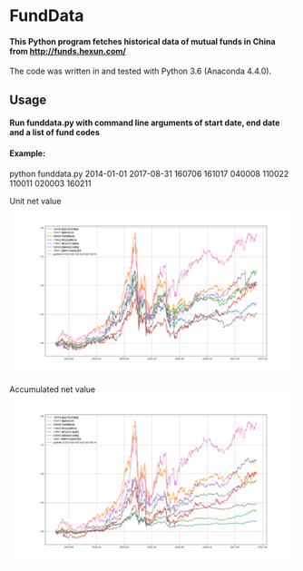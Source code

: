# FundData
#### This Python program fetches historical data of mutual funds in China from http://funds.hexun.com/
The code was written in and tested with Python 3.6 (Anaconda 4.4.0).

## Usage
#### Run funddata.py with command line arguments of start date, end date and a list of fund codes
#### Example:
python funddata.py 2014-01-01 2017-08-31 160706 161017 040008 110022 110011 020003 160211

Unit net value
![Screenshot](fld_unitnetvalue.png)

Accumulated net value
![Screenshot](fld_netvalue.png)
